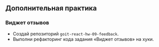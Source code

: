 ## Дополнительная практика

### Виджет отзывов

- Создай репозиторий `goit-react-hw-09-feedback`.
- Выполни рефакторинг кода задания «Виджет отзывов» на хуки.
